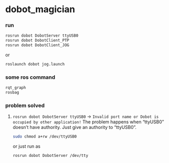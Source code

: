 # dobot_magician

### run
```sh
rosrun dobot DobotServer ttyUSB0
rosrun dobot DobotClient_PTP
rosrun dobot DobotClient_JOG
```
or
```sh
roslaunch dobot jog.launch
```

### some ros command

```sh
rqt_graph
rosbag
```

### problem solved

1. `rosrun dobot DobotServer ttyUSB0` -> `Invalid port name or Dobot is occupied by other application!`
   The problem happens when “ttyUSB0” doesn’t have authority.
   Just give an authority to “ttyUSB0”.
   ```sh
   sudo chmod a+rw /dev/ttyUSB0
   ```
   or just run as
   ```sh
   rosrun dobot DobotServer /dev/tty
   ```
